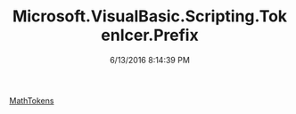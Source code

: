 ﻿---
title: Microsoft.VisualBasic.Scripting.TokenIcer.Prefix
date: 6/13/2016 8:14:39 PM
---

[MathTokens](T-Microsoft.VisualBasic.Scripting.TokenIcer.Prefix.MathTokens.html)

